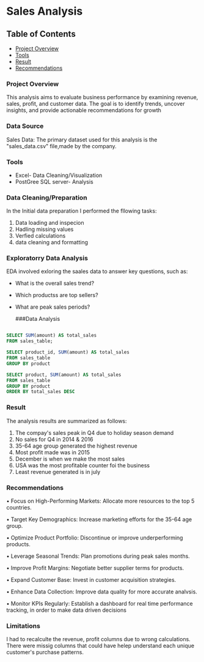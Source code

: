 # Sales Analysis

## Table of Contents

- [Project Overview](#project-overview)
- [Tools](#tools)
- [Result](#result)
- [Recommendations](#recommendations)
### Project Overview

This analysis aims to evaluate business performance by examining revenue, sales, profit, and customer data. The goal is to identify trends, uncover insights, and provide actionable recommendations for growth

### Data Source
Sales Data:  The primary dataset used for this analysis is the "sales_data.csv" file,made by the company.

### Tools 

- Excel- Data Cleaning/Visualization
-  PostGree SQL server- Analysis

 ### Data Cleaning/Preparation

In the Initial data preparation I performed the fllowing  tasks:

  1. Data loading and inspecion
  2. Hadling missing values
  3. Verfied calculations 
  4. data cleaning and formatting

###  Exploratorry Data Analysis 

EDA involved exloring the  saales data to answer key questions, such as:
- What is the overall sales trend?
- Which productss are top sellers?
- What  are peak sales periods?

  ###Data Analysis

```sql

SELECT SUM(amount) AS total_sales
FROM sales_table;

SELECT product_id, SUM(amount) AS total_sales
FROM sales_table
GROUP BY product

SELECT product, SUM(amount) AS total_sales
FROM sales_table
GROUP BY product
ORDER BY total_sales DESC
```

### Result

The analysis results  are summarized as follows:
1. The compay's sales peak in Q4 due to holiday season demand
2.  No sales for Q4 in 2014 &  2016
3. 35-64 age group generated the highest revenue
4. Most profit made was in 2015
5. December is when we make the most sales
6. USA was the most profitable counter foi the business
 7. Least revenue generated is in july

### Recommendations
• Focus on High-Performing Markets: Allocate more resources to the top 5 countries.

• Target Key Demographics: Increase marketing efforts for the 35-64 age group.

• Optimize Product Portfolio: Discontinue or improve underperforming products.

• Leverage Seasonal Trends: Plan promotions during peak sales months.

• Improve Profit Margins: Negotiate better supplier terms for products.

• Expand Customer Base: Invest in customer acquisition strategies.

• Enhance Data Collection: Improve data quality for more accurate analvsis.

• Monitor KPIs Regularly: Establish a dashboard for real time performance tracking, in order to make data driven decisions

### Limitations
 I had to recalculte the revenue, profit columns due to wrong calculations.  There were missig columns that  could have helep understand each unique customer's purchase patterns.

